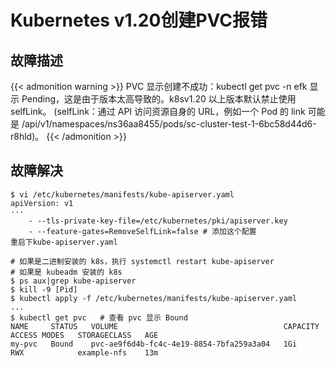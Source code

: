 # Kubernetes v1.20创建PVC报错

## 故障描述
{{< admonition warning >}}
PVC 显示创建不成功：kubectl get pvc -n efk 显示 Pending，这是由于版本太高导致的。k8sv1.20 以上版本默认禁止使用 selfLink。
(selfLink：通过 API 访问资源自身的 URL，例如一个 Pod 的 link 可能是 /api/v1/namespaces/ns36aa8455/pods/sc-cluster-test-1-6bc58d44d6-r8hld)。
{{< /admonition >}}


## 故障解决
``` shell
$ vi /etc/kubernetes/manifests/kube-apiserver.yaml
apiVersion: v1
···
    - --tls-private-key-file=/etc/kubernetes/pki/apiserver.key
    - --feature-gates=RemoveSelfLink=false # 添加这个配置
重启下kube-apiserver.yaml

# 如果是二进制安装的 k8s，执行 systemctl restart kube-apiserver
# 如果是 kubeadm 安装的 k8s
$ ps aux|grep kube-apiserver
$ kill -9 [Pid]
$ kubectl apply -f /etc/kubernetes/manifests/kube-apiserver.yaml
...
$ kubectl get pvc	# 查看 pvc 显示 Bound
NAME     STATUS   VOLUME                                     CAPACITY   ACCESS MODES   STORAGECLASS   AGE
my-pvc   Bound    pvc-ae9f6d4b-fc4c-4e19-8854-7bfa259a3a04   1Gi        RWX            example-nfs    13m
```
